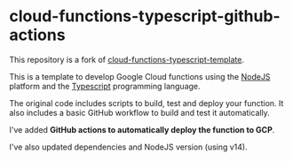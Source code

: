 # cloud-functions-typescript-github-actions

This repository is a fork of [cloud-functions-typescript-template](https://github.com/flatfisher/cloud-functions-typescript-template).

This is a template to develop Google Cloud functions using the [NodeJS](https://nodejs.org) platform and the [Typescript](https://www.typescriptlang.org) programming language.

The original code includes scripts to build, test and deploy your function. It also includes a basic GitHub workflow to build and test it automatically.

I've added __GitHub actions to automatically deploy the function to GCP__.

I've also updated dependencies and NodeJS version (using v14).
